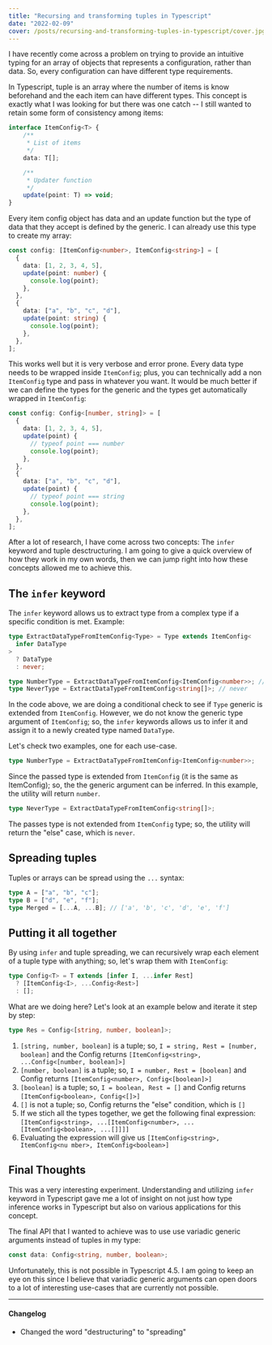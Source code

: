 ```yaml
---
title: "Recursing and transforming tuples in Typescript"
date: "2022-02-09"
cover: /posts/recursing-and-transforming-tuples-in-typescript/cover.jpg
---
```


I have recently come across a problem on trying to provide an intuitive typing
for an array of objects that represents a configuration, rather than data. So,
every configuration can have different type requirements.

In Typescript, tuple is an array where the number of items is know beforehand
and the each item can have different types. This concept is exactly what I was
looking for but there was one catch -- I still wanted to retain some form of
consistency among items:

```ts
interface ItemConfig<T> {
    /**
     * List of items
     */
    data: T[];

    /**
     * Updater function
     */
    update(point: T) => void;
}
```

Every item config object has data and an update function but the type of data
that they accept is defined by the generic. I can already use this type to
create my array:

```ts
const config: [ItemConfig<number>, ItemConfig<string>] = [
  {
    data: [1, 2, 3, 4, 5],
    update(point: number) {
      console.log(point);
    },
  },
  {
    data: ["a", "b", "c", "d"],
    update(point: string) {
      console.log(point);
    },
  },
];
```

This works well but it is very verbose and error prone. Every data type needs to
be wrapped inside `ItemConfig`; plus, you can technically add a non `ItemConfig`
type and pass in whatever you want. It would be much better if we can define the
types for the generic and the types get automatically wrapped in `ItemConfig`:

```ts
const config: Config<[number, string]> = [
  {
    data: [1, 2, 3, 4, 5],
    update(point) {
      // typeof point === number
      console.log(point);
    },
  },
  {
    data: ["a", "b", "c", "d"],
    update(point) {
      // typeof point === string
      console.log(point);
    },
  },
];
```

After a lot of research, I have come across two concepts: The `infer` keyword
and tuple desctructuring. I am going to give a quick overview of how they work
in my own words, then we can jump right into how these concepts allowed me to
achieve this.

## The `infer` keyword

The `infer` keyword allows us to extract type from a complex type if a specific
condition is met. Example:

```ts
type ExtractDataTypeFromItemConfig<Type> = Type extends ItemConfig<
  infer DataType
>
  ? DataType
  : never;

type NumberType = ExtractDataTypeFromItemConfig<ItemConfig<number>>; // == number
type NeverType = ExtractDataTypeFromItemConfig<string[]>; // never
```

In the code above, we are doing a conditional check to see if `Type` generic is
extended from `ItemConfig`. However, we do not know the generic type argument of
`ItemConfig`; so, the `infer` keywords allows us to infer it and assign it to a
newly created type named `DataType`.

Let's check two examples, one for each use-case.

```ts
type NumberType = ExtractDataTypeFromItemConfig<ItemConfig<number>>;
```

Since the passed type is extended from `ItemConfig` (it is the same as
ItemConfig); so, the the generic argument can be inferred. In this example, the
utility will return `number`.

```ts
type NeverType = ExtractDataTypeFromItemConfig<string[]>;
```

The passes type is not extended from `ItemConfig` type; so, the utility will
return the "else" case, which is `never`.

## Spreading tuples

Tuples or arrays can be spread using the `...` syntax:

```ts
type A = ["a", "b", "c"];
type B = ["d", "e", "f"];
type Merged = [...A, ...B]; // ['a', 'b', 'c', 'd', 'e', 'f']
```

## Putting it all together

By using `infer` and tuple spreading, we can recursively wrap each element of a
tuple type with anything; so, let's wrap them with `ItemConfig`:

```ts
type Config<T> = T extends [infer I, ...infer Rest]
  ? [ItemConfig<I>, ...Config<Rest>]
  : [];
```

What are we doing here? Let's look at an example below and iterate it step by
step:

```ts
type Res = Config<[string, number, boolean]>;
```

1. `[string, number, boolean]` is a tuple; so,
   `I = string, Rest = [number, boolean]` and the Config returns
   `[ItemConfig<string>, ...Config<[number, boolean]>]`
2. `[number, boolean]` is a tuple; so, `I = number, Rest = [boolean]` and Config
   returns `[ItemConfig<number>, Config<[boolean]>]`
3. `[boolean]` is a tuple; so, `I = boolean, Rest = []` and Config returns
   `[ItemConfig<boolean>, Config<[]>]`
4. `[]` is not a tuple; so, Config returns the "else" condition, which is `[]`
5. If we stich all the types together, we get the following final expression:
   `[ItemConfig<string>, ...[ItemConfig<number>, ...[ItemConfig<boolean>, ...[]]]]`
6. Evaluating the expression will give us
   `[ItemConfig<string>, ItemConfig<nu mber>, ItemConfig<boolean>]`

## Final Thoughts

This was a very interesting experiment. Understanding and utilizing `infer`
keyword in Typescript gave me a lot of insight on not just how type inference
works in Typescript but also on various applications for this concept.

The final API that I wanted to achieve was to use use variadic generic arguments
instead of tuples in my type:

```ts
const data: Config<string, number, boolean>;
```

Unfortunately, this is not possible in Typescript 4.5. I am going to keep an eye
on this since I believe that variadic generic arguments can open doors to a lot
of interesting use-cases that are currently not possible.

---

#### Changelog

- Changed the word "destructuring" to "spreading"
